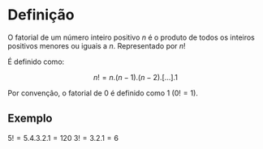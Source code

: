 # Definição
O fatorial de um número inteiro positivo $n$ é o produto de todos os inteiros positivos menores ou iguais a $n$. Representado por $n!$

É definido como:

$$ n! = n.(n-1).(n-2).[...].1 $$

Por convenção, o fatorial de 0 é definido como 1 ($0! = 1$).

## Exemplo
$5! = 5.4.3.2.1 = 120$
$3! = 3.2.1 = 6$